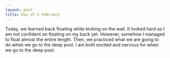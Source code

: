 ```yaml
---
layout: post
title: Day of 2 February
---
```

Today, we learned back floating while kicking on the wall. It looked hard as I am not confident on floating on my back yet. However, somehow I managed to float almost the entire length. Then, we practiced what we are going to do when we go to the deep pool. I am both excited and nervous for when we go to the deep pool.